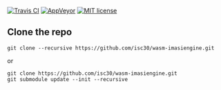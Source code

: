 [![Travis CI](https://img.shields.io/travis/isc30/wasm-imasiengine/master.svg?label=gcc%2C%20clang)](https://travis-ci.org/isc30/wasm-imasiengine)
[![AppVeyor](https://img.shields.io/appveyor/ci/isc30/wasm-imasiengine/master.svg?label=vc%2B%2B)](https://ci.appveyor.com/project/isc30/wasm-imasiengine)
[![MIT license](https://img.shields.io/badge/license-MIT-brightgreen.svg)](http://opensource.org/licenses/MIT)

## Clone the repo

```
git clone --recursive https://github.com/isc30/wasm-imasiengine.git
```

or


```
git clone https://github.com/isc30/wasm-imasiengine.git
git submodule update --init --recursive
```